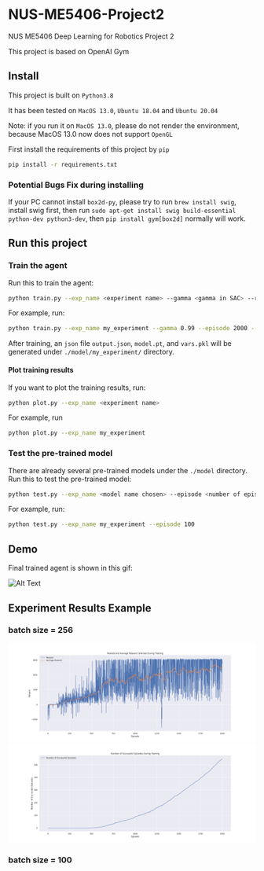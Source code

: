 # NUS-ME5406-Project2

NUS ME5406 Deep Learning for Robotics Project 2

This project is based on OpenAI Gym

## Install

This project is built on `Python3.8`

It has been tested on `MacOS 13.0`, `Ubuntu 18.04` and `Ubuntu 20.04`

Note: if you run it on `MacOS 13.0`, please do not render the environment, because MacOS 13.0 now does not support `OpenGL`

First install the requirements of this project by `pip`

```bash
pip install -r requirements.txt
```

### Potential Bugs Fix during installing

If your PC cannot install `box2d-py`, please try to run `brew install swig`, install swig first, then run
`sudo apt-get install swig build-essential python-dev python3-dev`, then `pip install gym[box2d]` normally will work.

## Run this project

### Train the agent

Run this to train the agent:

```bash
python train.py --exp_name <experiment name> --gamma <gamma in SAC> --render <whether render the environment> --batch_size <batch size in FIFO buffer replay experience>
```

For example, run:

```bash
python train.py --exp_name my_experiment --gamma 0.99 --episode 2000 --render True --batch_size 256
```

After training, an `json` file `output.json`, `model.pt`, and `vars.pkl` will be generated under `./model/my_experiment/` directory.

#### Plot training results

If you want to plot the training results, run:

```bash
python plot.py --exp_name <experiment name>
```

For example, run

```bash
python plot.py --exp_name my_experiment
```

### Test the pre-trained model

There are already several pre-trained models under the `./model` directory. Run this to test the pre-trained model:

```bash
python test.py --exp_name <model name chosen> --episode <number of episodes want to test>
```

For example, run:

```bash
python test.py --exp_name my_experiment --episode 100 
```

## Demo

Final trained agent is shown in this gif:

![Alt Text](./GIF/episode1.gif)

## Experiment Results Example

### batch size = 256

![alt-text-1](./model/arc4.17.22:292000/reward.png "title-1") ![alt-text-2](./model/arc4.17.22:292000/success.png "title-2")

### batch size = 100

